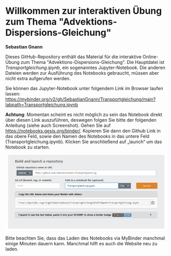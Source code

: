 # Willkommen zur interaktiven Übung zum Thema "Advektions-Dispersions-Gleichung"

**Sebastian Gnann**

Dieses GitHub-Repository enthält das Material für die interaktive Online-Übung zum Thema "Advektions-Dispersions-Gleichung". 
Die Hauptdatei ist *Transportgleichung.ipynb*, ein sogenanntes Jupyter-Notebook. Die anderen Dateien werden zur Ausführung des Notebooks gebraucht, müssen aber nicht extra aufgerufen werden.

Sie können das Jupyter-Notebook unter folgendem Link im Browser laufen lassen: https://mybinder.org/v2/gh/SebastianGnann/Transportgleichung/main?labpath=Transportgleichung.ipynb

**Achtung**: Momentan scheint es nicht möglich zu sein das Notebook direkt über diesen Link auszuführen, deswegen folgen Sie bitte der folgenden Anleitung (siehe auch Screenshot).
Gehen Sie auf https://notebooks.gesis.org/binder/. Kopieren Sie dann den Github Link in das obere Feld, sowie den Namen des Notebooks in das untere Feld (Transportgleichung.ipynb). Klicken Sie anschließend auf „launch“ um das Notebook zu starten. 

![image](/store/screenshot_binder_gesis.png)

Bitte beachten Sie, dass das Laden des Notebooks via MyBinder manchmal einige Minuten dauern kann. Manchmal hilft es auch die Website neu zu laden.
